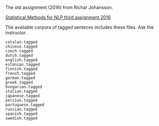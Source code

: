 The old assignment (2016) from Richar Johansson.

[Statistical Methods for NLP third assignment 2016](https://svn.spraakdata.gu.se/repos/richard/pub/statnlp2016_web/assignment3.html)

The available corpora of tagged senteces includes these files. Ask the instructor.

```
catalan.tagged
chinese.tagged
czech.tagged
dutch.tagged
english.tagged
estonian.tagged
finnish.tagged
french.tagged
german.tagged
greek.tagged
hungarian.tagged
italian.tagged
japanese.tagged
persian.tagged
portuguese.tagged
russian.tagged	
spanish.tagged
swedish.tagged
```
